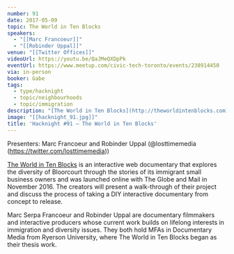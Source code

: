 ```yaml
---
number: 91
date: 2017-05-09
topic: The World in Ten Blocks
speakers:
  - "[[Marc Francoeur]]"
  - "[[Robinder Uppal]]"
venue: "[[Twitter Offices]]"
videoUrl: https://youtu.be/QaJMeQXDpPk
eventUrl: https://www.meetup.com/civic-tech-toronto/events/238914450
via: in-person
booker: Gabe
tags:
  - type/hacknight
  - topic/neighbourhoods
  - topic/immigration
description: "[The World in Ten Blocks](http://theworldintenblocks.com) is an interactive web documentary that explores the diversity of Bloorcourt through the stories of its immigrant small business owners and was launched online with The Globe and Mail in November 2016. The creators will present a walk-through of their project and discuss the process of taking a DIY interactive documentary from concept to release."
image: "[[hacknight_91.jpg]]"
title: 'Hacknight #91 – The World in Ten Blocks'
---
```


Presenters: Marc Francoeur and Robinder Uppal (@losttimemedia (https://twitter.com/losttimemedia))

[The World in Ten Blocks](http://theworldintenblocks.com) is an interactive web documentary that explores the diversity of Bloorcourt through the stories of its immigrant small business owners and was launched online with The Globe and Mail in November 2016. The creators will present a walk-through of their project and discuss the process of taking a DIY interactive documentary from concept to release.

Marc Serpa Francoeur and Robinder Uppal are documentary filmmakers and interactive producers whose current work builds on lifelong interests in immigration and diversity issues. They both hold MFAs in Documentary Media from Ryerson University, where The World in Ten Blocks began as their thesis work.
